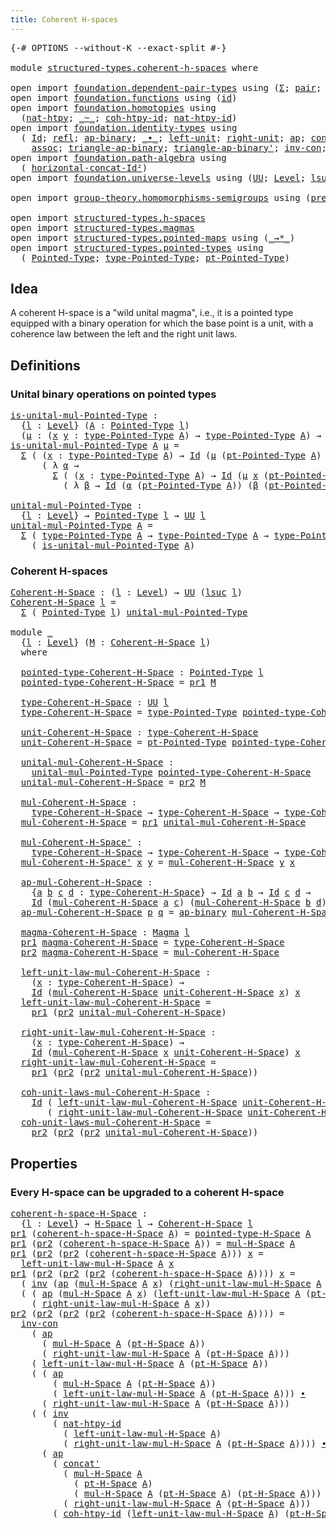 ```yaml
---
title: Coherent H-spaces
---
```


<pre class="Agda"><a id="43" class="Symbol">{-#</a> <a id="47" class="Keyword">OPTIONS</a> <a id="55" class="Pragma">--without-K</a> <a id="67" class="Pragma">--exact-split</a> <a id="81" class="Symbol">#-}</a>

<a id="86" class="Keyword">module</a> <a id="93" href="structured-types.coherent-h-spaces.html" class="Module">structured-types.coherent-h-spaces</a> <a id="128" class="Keyword">where</a>

<a id="135" class="Keyword">open</a> <a id="140" class="Keyword">import</a> <a id="147" href="foundation.dependent-pair-types.html" class="Module">foundation.dependent-pair-types</a> <a id="179" class="Keyword">using</a> <a id="185" class="Symbol">(</a><a id="186" href="foundation-core.dependent-pair-types.html#502" class="Record">Σ</a><a id="187" class="Symbol">;</a> <a id="189" href="foundation-core.dependent-pair-types.html#575" class="InductiveConstructor">pair</a><a id="193" class="Symbol">;</a> <a id="195" href="foundation-core.dependent-pair-types.html#592" class="Field">pr1</a><a id="198" class="Symbol">;</a> <a id="200" href="foundation-core.dependent-pair-types.html#604" class="Field">pr2</a><a id="203" class="Symbol">)</a>
<a id="205" class="Keyword">open</a> <a id="210" class="Keyword">import</a> <a id="217" href="foundation.functions.html" class="Module">foundation.functions</a> <a id="238" class="Keyword">using</a> <a id="244" class="Symbol">(</a><a id="245" href="foundation-core.functions.html#309" class="Function">id</a><a id="247" class="Symbol">)</a>
<a id="249" class="Keyword">open</a> <a id="254" class="Keyword">import</a> <a id="261" href="foundation.homotopies.html" class="Module">foundation.homotopies</a> <a id="283" class="Keyword">using</a>
  <a id="291" class="Symbol">(</a><a id="292" href="foundation-core.homotopies.html#3508" class="Function">nat-htpy</a><a id="300" class="Symbol">;</a> <a id="302" href="foundation-core.homotopies.html#545" class="Function Operator">_~_</a><a id="305" class="Symbol">;</a> <a id="307" href="foundation-core.homotopies.html#3912" class="Function">coh-htpy-id</a><a id="318" class="Symbol">;</a> <a id="320" href="foundation-core.homotopies.html#3683" class="Function">nat-htpy-id</a><a id="331" class="Symbol">)</a>
<a id="333" class="Keyword">open</a> <a id="338" class="Keyword">import</a> <a id="345" href="foundation.identity-types.html" class="Module">foundation.identity-types</a> <a id="371" class="Keyword">using</a>
  <a id="379" class="Symbol">(</a> <a id="381" href="foundation-core.identity-types.html#641" class="Datatype">Id</a><a id="383" class="Symbol">;</a> <a id="385" href="foundation-core.identity-types.html#694" class="InductiveConstructor">refl</a><a id="389" class="Symbol">;</a> <a id="391" href="foundation-core.identity-types.html#6352" class="Function">ap-binary</a><a id="400" class="Symbol">;</a> <a id="402" href="foundation-core.identity-types.html#1239" class="Function Operator">_∙_</a><a id="405" class="Symbol">;</a> <a id="407" href="foundation-core.identity-types.html#1828" class="Function">left-unit</a><a id="416" class="Symbol">;</a> <a id="418" href="foundation-core.identity-types.html#1905" class="Function">right-unit</a><a id="428" class="Symbol">;</a> <a id="430" href="foundation-core.identity-types.html#2853" class="Function">ap</a><a id="432" class="Symbol">;</a> <a id="434" href="foundation-core.identity-types.html#1302" class="Function">concat</a><a id="440" class="Symbol">;</a> <a id="442" href="foundation-core.identity-types.html#1552" class="Function">inv</a><a id="445" class="Symbol">;</a> <a id="447" href="foundation-core.identity-types.html#3018" class="Function">ap-id</a><a id="452" class="Symbol">;</a>
    <a id="458" href="foundation-core.identity-types.html#1699" class="Function">assoc</a><a id="463" class="Symbol">;</a> <a id="465" href="foundation-core.identity-types.html#6544" class="Function">triangle-ap-binary</a><a id="483" class="Symbol">;</a> <a id="485" href="foundation-core.identity-types.html#6791" class="Function">triangle-ap-binary&#39;</a><a id="504" class="Symbol">;</a> <a id="506" href="foundation-core.identity-types.html#3421" class="Function">inv-con</a><a id="513" class="Symbol">;</a> <a id="515" href="foundation-core.identity-types.html#1384" class="Function">concat&#39;</a><a id="522" class="Symbol">)</a>
<a id="524" class="Keyword">open</a> <a id="529" class="Keyword">import</a> <a id="536" href="foundation.path-algebra.html" class="Module">foundation.path-algebra</a> <a id="560" class="Keyword">using</a>
  <a id="568" class="Symbol">(</a> <a id="570" href="foundation.path-algebra.html#4461" class="Function">horizontal-concat-Id²</a><a id="591" class="Symbol">)</a>
<a id="593" class="Keyword">open</a> <a id="598" class="Keyword">import</a> <a id="605" href="foundation.universe-levels.html" class="Module">foundation.universe-levels</a> <a id="632" class="Keyword">using</a> <a id="638" class="Symbol">(</a><a id="639" href="foundation-core.universe-levels.html#222" class="Primitive">UU</a><a id="641" class="Symbol">;</a> <a id="643" href="Agda.Primitive.html#597" class="Postulate">Level</a><a id="648" class="Symbol">;</a> <a id="650" href="Agda.Primitive.html#780" class="Primitive">lsuc</a><a id="654" class="Symbol">;</a> <a id="656" href="Agda.Primitive.html#810" class="Primitive Operator">_⊔_</a><a id="659" class="Symbol">)</a>

<a id="662" class="Keyword">open</a> <a id="667" class="Keyword">import</a> <a id="674" href="group-theory.homomorphisms-semigroups.html" class="Module">group-theory.homomorphisms-semigroups</a> <a id="712" class="Keyword">using</a> <a id="718" class="Symbol">(</a><a id="719" href="group-theory.homomorphisms-semigroups.html#1311" class="Function">preserves-mul</a><a id="732" class="Symbol">)</a>

<a id="735" class="Keyword">open</a> <a id="740" class="Keyword">import</a> <a id="747" href="structured-types.h-spaces.html" class="Module">structured-types.h-spaces</a>
<a id="773" class="Keyword">open</a> <a id="778" class="Keyword">import</a> <a id="785" href="structured-types.magmas.html" class="Module">structured-types.magmas</a>
<a id="809" class="Keyword">open</a> <a id="814" class="Keyword">import</a> <a id="821" href="structured-types.pointed-maps.html" class="Module">structured-types.pointed-maps</a> <a id="851" class="Keyword">using</a> <a id="857" class="Symbol">(</a><a id="858" href="structured-types.pointed-maps.html#967" class="Function Operator">_→*_</a><a id="862" class="Symbol">)</a>
<a id="864" class="Keyword">open</a> <a id="869" class="Keyword">import</a> <a id="876" href="structured-types.pointed-types.html" class="Module">structured-types.pointed-types</a> <a id="907" class="Keyword">using</a>
  <a id="915" class="Symbol">(</a> <a id="917" href="structured-types.pointed-types.html#383" class="Function">Pointed-Type</a><a id="929" class="Symbol">;</a> <a id="931" href="structured-types.pointed-types.html#518" class="Function">type-Pointed-Type</a><a id="948" class="Symbol">;</a> <a id="950" href="structured-types.pointed-types.html#576" class="Function">pt-Pointed-Type</a><a id="965" class="Symbol">)</a>
</pre>
## Idea

A coherent H-space is a "wild unital magma", i.e., it is a pointed type equipped with a binary operation for which the base point is a unit, with a coherence law between the left and the right unit laws.

## Definitions

### Unital binary operations on pointed types

<pre class="Agda"><a id="is-unital-mul-Pointed-Type"></a><a id="1257" href="structured-types.coherent-h-spaces.html#1257" class="Function">is-unital-mul-Pointed-Type</a> <a id="1284" class="Symbol">:</a>
  <a id="1288" class="Symbol">{</a><a id="1289" href="structured-types.coherent-h-spaces.html#1289" class="Bound">l</a> <a id="1291" class="Symbol">:</a> <a id="1293" href="Agda.Primitive.html#597" class="Postulate">Level</a><a id="1298" class="Symbol">}</a> <a id="1300" class="Symbol">(</a><a id="1301" href="structured-types.coherent-h-spaces.html#1301" class="Bound">A</a> <a id="1303" class="Symbol">:</a> <a id="1305" href="structured-types.pointed-types.html#383" class="Function">Pointed-Type</a> <a id="1318" href="structured-types.coherent-h-spaces.html#1289" class="Bound">l</a><a id="1319" class="Symbol">)</a>
  <a id="1323" class="Symbol">(</a><a id="1324" href="structured-types.coherent-h-spaces.html#1324" class="Bound">μ</a> <a id="1326" class="Symbol">:</a> <a id="1328" class="Symbol">(</a><a id="1329" href="structured-types.coherent-h-spaces.html#1329" class="Bound">x</a> <a id="1331" href="structured-types.coherent-h-spaces.html#1331" class="Bound">y</a> <a id="1333" class="Symbol">:</a> <a id="1335" href="structured-types.pointed-types.html#518" class="Function">type-Pointed-Type</a> <a id="1353" href="structured-types.coherent-h-spaces.html#1301" class="Bound">A</a><a id="1354" class="Symbol">)</a> <a id="1356" class="Symbol">→</a> <a id="1358" href="structured-types.pointed-types.html#518" class="Function">type-Pointed-Type</a> <a id="1376" href="structured-types.coherent-h-spaces.html#1301" class="Bound">A</a><a id="1377" class="Symbol">)</a> <a id="1379" class="Symbol">→</a> <a id="1381" href="foundation-core.universe-levels.html#222" class="Primitive">UU</a> <a id="1384" href="structured-types.coherent-h-spaces.html#1289" class="Bound">l</a>
<a id="1386" href="structured-types.coherent-h-spaces.html#1257" class="Function">is-unital-mul-Pointed-Type</a> <a id="1413" href="structured-types.coherent-h-spaces.html#1413" class="Bound">A</a> <a id="1415" href="structured-types.coherent-h-spaces.html#1415" class="Bound">μ</a> <a id="1417" class="Symbol">=</a>
  <a id="1421" href="foundation-core.dependent-pair-types.html#502" class="Record">Σ</a> <a id="1423" class="Symbol">(</a> <a id="1425" class="Symbol">(</a><a id="1426" href="structured-types.coherent-h-spaces.html#1426" class="Bound">x</a> <a id="1428" class="Symbol">:</a> <a id="1430" href="structured-types.pointed-types.html#518" class="Function">type-Pointed-Type</a> <a id="1448" href="structured-types.coherent-h-spaces.html#1413" class="Bound">A</a><a id="1449" class="Symbol">)</a> <a id="1451" class="Symbol">→</a> <a id="1453" href="foundation-core.identity-types.html#641" class="Datatype">Id</a> <a id="1456" class="Symbol">(</a><a id="1457" href="structured-types.coherent-h-spaces.html#1415" class="Bound">μ</a> <a id="1459" class="Symbol">(</a><a id="1460" href="structured-types.pointed-types.html#576" class="Function">pt-Pointed-Type</a> <a id="1476" href="structured-types.coherent-h-spaces.html#1413" class="Bound">A</a><a id="1477" class="Symbol">)</a> <a id="1479" href="structured-types.coherent-h-spaces.html#1426" class="Bound">x</a><a id="1480" class="Symbol">)</a> <a id="1482" href="structured-types.coherent-h-spaces.html#1426" class="Bound">x</a><a id="1483" class="Symbol">)</a>
      <a id="1491" class="Symbol">(</a> <a id="1493" class="Symbol">λ</a> <a id="1495" href="structured-types.coherent-h-spaces.html#1495" class="Bound">α</a> <a id="1497" class="Symbol">→</a>
        <a id="1507" href="foundation-core.dependent-pair-types.html#502" class="Record">Σ</a> <a id="1509" class="Symbol">(</a> <a id="1511" class="Symbol">(</a><a id="1512" href="structured-types.coherent-h-spaces.html#1512" class="Bound">x</a> <a id="1514" class="Symbol">:</a> <a id="1516" href="structured-types.pointed-types.html#518" class="Function">type-Pointed-Type</a> <a id="1534" href="structured-types.coherent-h-spaces.html#1413" class="Bound">A</a><a id="1535" class="Symbol">)</a> <a id="1537" class="Symbol">→</a> <a id="1539" href="foundation-core.identity-types.html#641" class="Datatype">Id</a> <a id="1542" class="Symbol">(</a><a id="1543" href="structured-types.coherent-h-spaces.html#1415" class="Bound">μ</a> <a id="1545" href="structured-types.coherent-h-spaces.html#1512" class="Bound">x</a> <a id="1547" class="Symbol">(</a><a id="1548" href="structured-types.pointed-types.html#576" class="Function">pt-Pointed-Type</a> <a id="1564" href="structured-types.coherent-h-spaces.html#1413" class="Bound">A</a><a id="1565" class="Symbol">))</a> <a id="1568" href="structured-types.coherent-h-spaces.html#1512" class="Bound">x</a><a id="1569" class="Symbol">)</a>
          <a id="1581" class="Symbol">(</a> <a id="1583" class="Symbol">λ</a> <a id="1585" href="structured-types.coherent-h-spaces.html#1585" class="Bound">β</a> <a id="1587" class="Symbol">→</a> <a id="1589" href="foundation-core.identity-types.html#641" class="Datatype">Id</a> <a id="1592" class="Symbol">(</a><a id="1593" href="structured-types.coherent-h-spaces.html#1495" class="Bound">α</a> <a id="1595" class="Symbol">(</a><a id="1596" href="structured-types.pointed-types.html#576" class="Function">pt-Pointed-Type</a> <a id="1612" href="structured-types.coherent-h-spaces.html#1413" class="Bound">A</a><a id="1613" class="Symbol">))</a> <a id="1616" class="Symbol">(</a><a id="1617" href="structured-types.coherent-h-spaces.html#1585" class="Bound">β</a> <a id="1619" class="Symbol">(</a><a id="1620" href="structured-types.pointed-types.html#576" class="Function">pt-Pointed-Type</a> <a id="1636" href="structured-types.coherent-h-spaces.html#1413" class="Bound">A</a><a id="1637" class="Symbol">))))</a>

<a id="unital-mul-Pointed-Type"></a><a id="1643" href="structured-types.coherent-h-spaces.html#1643" class="Function">unital-mul-Pointed-Type</a> <a id="1667" class="Symbol">:</a>
  <a id="1671" class="Symbol">{</a><a id="1672" href="structured-types.coherent-h-spaces.html#1672" class="Bound">l</a> <a id="1674" class="Symbol">:</a> <a id="1676" href="Agda.Primitive.html#597" class="Postulate">Level</a><a id="1681" class="Symbol">}</a> <a id="1683" class="Symbol">→</a> <a id="1685" href="structured-types.pointed-types.html#383" class="Function">Pointed-Type</a> <a id="1698" href="structured-types.coherent-h-spaces.html#1672" class="Bound">l</a> <a id="1700" class="Symbol">→</a> <a id="1702" href="foundation-core.universe-levels.html#222" class="Primitive">UU</a> <a id="1705" href="structured-types.coherent-h-spaces.html#1672" class="Bound">l</a>
<a id="1707" href="structured-types.coherent-h-spaces.html#1643" class="Function">unital-mul-Pointed-Type</a> <a id="1731" href="structured-types.coherent-h-spaces.html#1731" class="Bound">A</a> <a id="1733" class="Symbol">=</a>
  <a id="1737" href="foundation-core.dependent-pair-types.html#502" class="Record">Σ</a> <a id="1739" class="Symbol">(</a> <a id="1741" href="structured-types.pointed-types.html#518" class="Function">type-Pointed-Type</a> <a id="1759" href="structured-types.coherent-h-spaces.html#1731" class="Bound">A</a> <a id="1761" class="Symbol">→</a> <a id="1763" href="structured-types.pointed-types.html#518" class="Function">type-Pointed-Type</a> <a id="1781" href="structured-types.coherent-h-spaces.html#1731" class="Bound">A</a> <a id="1783" class="Symbol">→</a> <a id="1785" href="structured-types.pointed-types.html#518" class="Function">type-Pointed-Type</a> <a id="1803" href="structured-types.coherent-h-spaces.html#1731" class="Bound">A</a><a id="1804" class="Symbol">)</a>
    <a id="1810" class="Symbol">(</a> <a id="1812" href="structured-types.coherent-h-spaces.html#1257" class="Function">is-unital-mul-Pointed-Type</a> <a id="1839" href="structured-types.coherent-h-spaces.html#1731" class="Bound">A</a><a id="1840" class="Symbol">)</a>
</pre>
### Coherent H-spaces

<pre class="Agda"><a id="Coherent-H-Space"></a><a id="1878" href="structured-types.coherent-h-spaces.html#1878" class="Function">Coherent-H-Space</a> <a id="1895" class="Symbol">:</a> <a id="1897" class="Symbol">(</a><a id="1898" href="structured-types.coherent-h-spaces.html#1898" class="Bound">l</a> <a id="1900" class="Symbol">:</a> <a id="1902" href="Agda.Primitive.html#597" class="Postulate">Level</a><a id="1907" class="Symbol">)</a> <a id="1909" class="Symbol">→</a> <a id="1911" href="foundation-core.universe-levels.html#222" class="Primitive">UU</a> <a id="1914" class="Symbol">(</a><a id="1915" href="Agda.Primitive.html#780" class="Primitive">lsuc</a> <a id="1920" href="structured-types.coherent-h-spaces.html#1898" class="Bound">l</a><a id="1921" class="Symbol">)</a>
<a id="1923" href="structured-types.coherent-h-spaces.html#1878" class="Function">Coherent-H-Space</a> <a id="1940" href="structured-types.coherent-h-spaces.html#1940" class="Bound">l</a> <a id="1942" class="Symbol">=</a>
  <a id="1946" href="foundation-core.dependent-pair-types.html#502" class="Record">Σ</a> <a id="1948" class="Symbol">(</a> <a id="1950" href="structured-types.pointed-types.html#383" class="Function">Pointed-Type</a> <a id="1963" href="structured-types.coherent-h-spaces.html#1940" class="Bound">l</a><a id="1964" class="Symbol">)</a> <a id="1966" href="structured-types.coherent-h-spaces.html#1643" class="Function">unital-mul-Pointed-Type</a>

<a id="1991" class="Keyword">module</a> <a id="1998" href="structured-types.coherent-h-spaces.html#1998" class="Module">_</a>
  <a id="2002" class="Symbol">{</a><a id="2003" href="structured-types.coherent-h-spaces.html#2003" class="Bound">l</a> <a id="2005" class="Symbol">:</a> <a id="2007" href="Agda.Primitive.html#597" class="Postulate">Level</a><a id="2012" class="Symbol">}</a> <a id="2014" class="Symbol">(</a><a id="2015" href="structured-types.coherent-h-spaces.html#2015" class="Bound">M</a> <a id="2017" class="Symbol">:</a> <a id="2019" href="structured-types.coherent-h-spaces.html#1878" class="Function">Coherent-H-Space</a> <a id="2036" href="structured-types.coherent-h-spaces.html#2003" class="Bound">l</a><a id="2037" class="Symbol">)</a>
  <a id="2041" class="Keyword">where</a>

  <a id="2050" href="structured-types.coherent-h-spaces.html#2050" class="Function">pointed-type-Coherent-H-Space</a> <a id="2080" class="Symbol">:</a> <a id="2082" href="structured-types.pointed-types.html#383" class="Function">Pointed-Type</a> <a id="2095" href="structured-types.coherent-h-spaces.html#2003" class="Bound">l</a>
  <a id="2099" href="structured-types.coherent-h-spaces.html#2050" class="Function">pointed-type-Coherent-H-Space</a> <a id="2129" class="Symbol">=</a> <a id="2131" href="foundation-core.dependent-pair-types.html#592" class="Field">pr1</a> <a id="2135" href="structured-types.coherent-h-spaces.html#2015" class="Bound">M</a>
  
  <a id="2142" href="structured-types.coherent-h-spaces.html#2142" class="Function">type-Coherent-H-Space</a> <a id="2164" class="Symbol">:</a> <a id="2166" href="foundation-core.universe-levels.html#222" class="Primitive">UU</a> <a id="2169" href="structured-types.coherent-h-spaces.html#2003" class="Bound">l</a>
  <a id="2173" href="structured-types.coherent-h-spaces.html#2142" class="Function">type-Coherent-H-Space</a> <a id="2195" class="Symbol">=</a> <a id="2197" href="structured-types.pointed-types.html#518" class="Function">type-Pointed-Type</a> <a id="2215" href="structured-types.coherent-h-spaces.html#2050" class="Function">pointed-type-Coherent-H-Space</a>

  <a id="2248" href="structured-types.coherent-h-spaces.html#2248" class="Function">unit-Coherent-H-Space</a> <a id="2270" class="Symbol">:</a> <a id="2272" href="structured-types.coherent-h-spaces.html#2142" class="Function">type-Coherent-H-Space</a>
  <a id="2296" href="structured-types.coherent-h-spaces.html#2248" class="Function">unit-Coherent-H-Space</a> <a id="2318" class="Symbol">=</a> <a id="2320" href="structured-types.pointed-types.html#576" class="Function">pt-Pointed-Type</a> <a id="2336" href="structured-types.coherent-h-spaces.html#2050" class="Function">pointed-type-Coherent-H-Space</a>

  <a id="2369" href="structured-types.coherent-h-spaces.html#2369" class="Function">unital-mul-Coherent-H-Space</a> <a id="2397" class="Symbol">:</a>
    <a id="2403" href="structured-types.coherent-h-spaces.html#1643" class="Function">unital-mul-Pointed-Type</a> <a id="2427" href="structured-types.coherent-h-spaces.html#2050" class="Function">pointed-type-Coherent-H-Space</a>
  <a id="2459" href="structured-types.coherent-h-spaces.html#2369" class="Function">unital-mul-Coherent-H-Space</a> <a id="2487" class="Symbol">=</a> <a id="2489" href="foundation-core.dependent-pair-types.html#604" class="Field">pr2</a> <a id="2493" href="structured-types.coherent-h-spaces.html#2015" class="Bound">M</a>

  <a id="2498" href="structured-types.coherent-h-spaces.html#2498" class="Function">mul-Coherent-H-Space</a> <a id="2519" class="Symbol">:</a>
    <a id="2525" href="structured-types.coherent-h-spaces.html#2142" class="Function">type-Coherent-H-Space</a> <a id="2547" class="Symbol">→</a> <a id="2549" href="structured-types.coherent-h-spaces.html#2142" class="Function">type-Coherent-H-Space</a> <a id="2571" class="Symbol">→</a> <a id="2573" href="structured-types.coherent-h-spaces.html#2142" class="Function">type-Coherent-H-Space</a>
  <a id="2597" href="structured-types.coherent-h-spaces.html#2498" class="Function">mul-Coherent-H-Space</a> <a id="2618" class="Symbol">=</a> <a id="2620" href="foundation-core.dependent-pair-types.html#592" class="Field">pr1</a> <a id="2624" href="structured-types.coherent-h-spaces.html#2369" class="Function">unital-mul-Coherent-H-Space</a>

  <a id="2655" href="structured-types.coherent-h-spaces.html#2655" class="Function">mul-Coherent-H-Space&#39;</a> <a id="2677" class="Symbol">:</a>
    <a id="2683" href="structured-types.coherent-h-spaces.html#2142" class="Function">type-Coherent-H-Space</a> <a id="2705" class="Symbol">→</a> <a id="2707" href="structured-types.coherent-h-spaces.html#2142" class="Function">type-Coherent-H-Space</a> <a id="2729" class="Symbol">→</a> <a id="2731" href="structured-types.coherent-h-spaces.html#2142" class="Function">type-Coherent-H-Space</a>
  <a id="2755" href="structured-types.coherent-h-spaces.html#2655" class="Function">mul-Coherent-H-Space&#39;</a> <a id="2777" href="structured-types.coherent-h-spaces.html#2777" class="Bound">x</a> <a id="2779" href="structured-types.coherent-h-spaces.html#2779" class="Bound">y</a> <a id="2781" class="Symbol">=</a> <a id="2783" href="structured-types.coherent-h-spaces.html#2498" class="Function">mul-Coherent-H-Space</a> <a id="2804" href="structured-types.coherent-h-spaces.html#2779" class="Bound">y</a> <a id="2806" href="structured-types.coherent-h-spaces.html#2777" class="Bound">x</a>

  <a id="2811" href="structured-types.coherent-h-spaces.html#2811" class="Function">ap-mul-Coherent-H-Space</a> <a id="2835" class="Symbol">:</a>
    <a id="2841" class="Symbol">{</a><a id="2842" href="structured-types.coherent-h-spaces.html#2842" class="Bound">a</a> <a id="2844" href="structured-types.coherent-h-spaces.html#2844" class="Bound">b</a> <a id="2846" href="structured-types.coherent-h-spaces.html#2846" class="Bound">c</a> <a id="2848" href="structured-types.coherent-h-spaces.html#2848" class="Bound">d</a> <a id="2850" class="Symbol">:</a> <a id="2852" href="structured-types.coherent-h-spaces.html#2142" class="Function">type-Coherent-H-Space</a><a id="2873" class="Symbol">}</a> <a id="2875" class="Symbol">→</a> <a id="2877" href="foundation-core.identity-types.html#641" class="Datatype">Id</a> <a id="2880" href="structured-types.coherent-h-spaces.html#2842" class="Bound">a</a> <a id="2882" href="structured-types.coherent-h-spaces.html#2844" class="Bound">b</a> <a id="2884" class="Symbol">→</a> <a id="2886" href="foundation-core.identity-types.html#641" class="Datatype">Id</a> <a id="2889" href="structured-types.coherent-h-spaces.html#2846" class="Bound">c</a> <a id="2891" href="structured-types.coherent-h-spaces.html#2848" class="Bound">d</a> <a id="2893" class="Symbol">→</a>
    <a id="2899" href="foundation-core.identity-types.html#641" class="Datatype">Id</a> <a id="2902" class="Symbol">(</a><a id="2903" href="structured-types.coherent-h-spaces.html#2498" class="Function">mul-Coherent-H-Space</a> <a id="2924" href="structured-types.coherent-h-spaces.html#2842" class="Bound">a</a> <a id="2926" href="structured-types.coherent-h-spaces.html#2846" class="Bound">c</a><a id="2927" class="Symbol">)</a> <a id="2929" class="Symbol">(</a><a id="2930" href="structured-types.coherent-h-spaces.html#2498" class="Function">mul-Coherent-H-Space</a> <a id="2951" href="structured-types.coherent-h-spaces.html#2844" class="Bound">b</a> <a id="2953" href="structured-types.coherent-h-spaces.html#2848" class="Bound">d</a><a id="2954" class="Symbol">)</a>
  <a id="2958" href="structured-types.coherent-h-spaces.html#2811" class="Function">ap-mul-Coherent-H-Space</a> <a id="2982" href="structured-types.coherent-h-spaces.html#2982" class="Bound">p</a> <a id="2984" href="structured-types.coherent-h-spaces.html#2984" class="Bound">q</a> <a id="2986" class="Symbol">=</a> <a id="2988" href="foundation-core.identity-types.html#6352" class="Function">ap-binary</a> <a id="2998" href="structured-types.coherent-h-spaces.html#2498" class="Function">mul-Coherent-H-Space</a> <a id="3019" href="structured-types.coherent-h-spaces.html#2982" class="Bound">p</a> <a id="3021" href="structured-types.coherent-h-spaces.html#2984" class="Bound">q</a>

  <a id="3026" href="structured-types.coherent-h-spaces.html#3026" class="Function">magma-Coherent-H-Space</a> <a id="3049" class="Symbol">:</a> <a id="3051" href="structured-types.magmas.html#744" class="Function">Magma</a> <a id="3057" href="structured-types.coherent-h-spaces.html#2003" class="Bound">l</a>
  <a id="3061" href="foundation-core.dependent-pair-types.html#592" class="Field">pr1</a> <a id="3065" href="structured-types.coherent-h-spaces.html#3026" class="Function">magma-Coherent-H-Space</a> <a id="3088" class="Symbol">=</a> <a id="3090" href="structured-types.coherent-h-spaces.html#2142" class="Function">type-Coherent-H-Space</a>
  <a id="3114" href="foundation-core.dependent-pair-types.html#604" class="Field">pr2</a> <a id="3118" href="structured-types.coherent-h-spaces.html#3026" class="Function">magma-Coherent-H-Space</a> <a id="3141" class="Symbol">=</a> <a id="3143" href="structured-types.coherent-h-spaces.html#2498" class="Function">mul-Coherent-H-Space</a>

  <a id="3167" href="structured-types.coherent-h-spaces.html#3167" class="Function">left-unit-law-mul-Coherent-H-Space</a> <a id="3202" class="Symbol">:</a>
    <a id="3208" class="Symbol">(</a><a id="3209" href="structured-types.coherent-h-spaces.html#3209" class="Bound">x</a> <a id="3211" class="Symbol">:</a> <a id="3213" href="structured-types.coherent-h-spaces.html#2142" class="Function">type-Coherent-H-Space</a><a id="3234" class="Symbol">)</a> <a id="3236" class="Symbol">→</a>
    <a id="3242" href="foundation-core.identity-types.html#641" class="Datatype">Id</a> <a id="3245" class="Symbol">(</a><a id="3246" href="structured-types.coherent-h-spaces.html#2498" class="Function">mul-Coherent-H-Space</a> <a id="3267" href="structured-types.coherent-h-spaces.html#2248" class="Function">unit-Coherent-H-Space</a> <a id="3289" href="structured-types.coherent-h-spaces.html#3209" class="Bound">x</a><a id="3290" class="Symbol">)</a> <a id="3292" href="structured-types.coherent-h-spaces.html#3209" class="Bound">x</a>
  <a id="3296" href="structured-types.coherent-h-spaces.html#3167" class="Function">left-unit-law-mul-Coherent-H-Space</a> <a id="3331" class="Symbol">=</a>
    <a id="3337" href="foundation-core.dependent-pair-types.html#592" class="Field">pr1</a> <a id="3341" class="Symbol">(</a><a id="3342" href="foundation-core.dependent-pair-types.html#604" class="Field">pr2</a> <a id="3346" href="structured-types.coherent-h-spaces.html#2369" class="Function">unital-mul-Coherent-H-Space</a><a id="3373" class="Symbol">)</a>

  <a id="3378" href="structured-types.coherent-h-spaces.html#3378" class="Function">right-unit-law-mul-Coherent-H-Space</a> <a id="3414" class="Symbol">:</a>
    <a id="3420" class="Symbol">(</a><a id="3421" href="structured-types.coherent-h-spaces.html#3421" class="Bound">x</a> <a id="3423" class="Symbol">:</a> <a id="3425" href="structured-types.coherent-h-spaces.html#2142" class="Function">type-Coherent-H-Space</a><a id="3446" class="Symbol">)</a> <a id="3448" class="Symbol">→</a>
    <a id="3454" href="foundation-core.identity-types.html#641" class="Datatype">Id</a> <a id="3457" class="Symbol">(</a><a id="3458" href="structured-types.coherent-h-spaces.html#2498" class="Function">mul-Coherent-H-Space</a> <a id="3479" href="structured-types.coherent-h-spaces.html#3421" class="Bound">x</a> <a id="3481" href="structured-types.coherent-h-spaces.html#2248" class="Function">unit-Coherent-H-Space</a><a id="3502" class="Symbol">)</a> <a id="3504" href="structured-types.coherent-h-spaces.html#3421" class="Bound">x</a>
  <a id="3508" href="structured-types.coherent-h-spaces.html#3378" class="Function">right-unit-law-mul-Coherent-H-Space</a> <a id="3544" class="Symbol">=</a>
    <a id="3550" href="foundation-core.dependent-pair-types.html#592" class="Field">pr1</a> <a id="3554" class="Symbol">(</a><a id="3555" href="foundation-core.dependent-pair-types.html#604" class="Field">pr2</a> <a id="3559" class="Symbol">(</a><a id="3560" href="foundation-core.dependent-pair-types.html#604" class="Field">pr2</a> <a id="3564" href="structured-types.coherent-h-spaces.html#2369" class="Function">unital-mul-Coherent-H-Space</a><a id="3591" class="Symbol">))</a>

  <a id="3597" href="structured-types.coherent-h-spaces.html#3597" class="Function">coh-unit-laws-mul-Coherent-H-Space</a> <a id="3632" class="Symbol">:</a>
    <a id="3638" href="foundation-core.identity-types.html#641" class="Datatype">Id</a> <a id="3641" class="Symbol">(</a> <a id="3643" href="structured-types.coherent-h-spaces.html#3167" class="Function">left-unit-law-mul-Coherent-H-Space</a> <a id="3678" href="structured-types.coherent-h-spaces.html#2248" class="Function">unit-Coherent-H-Space</a><a id="3699" class="Symbol">)</a>
       <a id="3708" class="Symbol">(</a> <a id="3710" href="structured-types.coherent-h-spaces.html#3378" class="Function">right-unit-law-mul-Coherent-H-Space</a> <a id="3746" href="structured-types.coherent-h-spaces.html#2248" class="Function">unit-Coherent-H-Space</a><a id="3767" class="Symbol">)</a>
  <a id="3771" href="structured-types.coherent-h-spaces.html#3597" class="Function">coh-unit-laws-mul-Coherent-H-Space</a> <a id="3806" class="Symbol">=</a>
    <a id="3812" href="foundation-core.dependent-pair-types.html#604" class="Field">pr2</a> <a id="3816" class="Symbol">(</a><a id="3817" href="foundation-core.dependent-pair-types.html#604" class="Field">pr2</a> <a id="3821" class="Symbol">(</a><a id="3822" href="foundation-core.dependent-pair-types.html#604" class="Field">pr2</a> <a id="3826" href="structured-types.coherent-h-spaces.html#2369" class="Function">unital-mul-Coherent-H-Space</a><a id="3853" class="Symbol">))</a>
</pre>
## Properties

### Every H-space can be upgraded to a coherent H-space

<pre class="Agda"><a id="coherent-h-space-H-Space"></a><a id="3941" href="structured-types.coherent-h-spaces.html#3941" class="Function">coherent-h-space-H-Space</a> <a id="3966" class="Symbol">:</a>
  <a id="3970" class="Symbol">{</a><a id="3971" href="structured-types.coherent-h-spaces.html#3971" class="Bound">l</a> <a id="3973" class="Symbol">:</a> <a id="3975" href="Agda.Primitive.html#597" class="Postulate">Level</a><a id="3980" class="Symbol">}</a> <a id="3982" class="Symbol">→</a> <a id="3984" href="structured-types.h-spaces.html#909" class="Function">H-Space</a> <a id="3992" href="structured-types.coherent-h-spaces.html#3971" class="Bound">l</a> <a id="3994" class="Symbol">→</a> <a id="3996" href="structured-types.coherent-h-spaces.html#1878" class="Function">Coherent-H-Space</a> <a id="4013" href="structured-types.coherent-h-spaces.html#3971" class="Bound">l</a>
<a id="4015" href="foundation-core.dependent-pair-types.html#592" class="Field">pr1</a> <a id="4019" class="Symbol">(</a><a id="4020" href="structured-types.coherent-h-spaces.html#3941" class="Function">coherent-h-space-H-Space</a> <a id="4045" href="structured-types.coherent-h-spaces.html#4045" class="Bound">A</a><a id="4046" class="Symbol">)</a> <a id="4048" class="Symbol">=</a> <a id="4050" href="structured-types.h-spaces.html#1045" class="Function">pointed-type-H-Space</a> <a id="4071" href="structured-types.coherent-h-spaces.html#4045" class="Bound">A</a>
<a id="4073" href="foundation-core.dependent-pair-types.html#592" class="Field">pr1</a> <a id="4077" class="Symbol">(</a><a id="4078" href="foundation-core.dependent-pair-types.html#604" class="Field">pr2</a> <a id="4082" class="Symbol">(</a><a id="4083" href="structured-types.coherent-h-spaces.html#3941" class="Function">coherent-h-space-H-Space</a> <a id="4108" href="structured-types.coherent-h-spaces.html#4108" class="Bound">A</a><a id="4109" class="Symbol">))</a> <a id="4112" class="Symbol">=</a> <a id="4114" href="structured-types.h-spaces.html#1277" class="Function">mul-H-Space</a> <a id="4126" href="structured-types.coherent-h-spaces.html#4108" class="Bound">A</a>
<a id="4128" href="foundation-core.dependent-pair-types.html#592" class="Field">pr1</a> <a id="4132" class="Symbol">(</a><a id="4133" href="foundation-core.dependent-pair-types.html#604" class="Field">pr2</a> <a id="4137" class="Symbol">(</a><a id="4138" href="foundation-core.dependent-pair-types.html#604" class="Field">pr2</a> <a id="4142" class="Symbol">(</a><a id="4143" href="structured-types.coherent-h-spaces.html#3941" class="Function">coherent-h-space-H-Space</a> <a id="4168" href="structured-types.coherent-h-spaces.html#4168" class="Bound">A</a><a id="4169" class="Symbol">)))</a> <a id="4173" href="structured-types.coherent-h-spaces.html#4173" class="Bound">x</a> <a id="4175" class="Symbol">=</a>
  <a id="4179" href="structured-types.h-spaces.html#1365" class="Function">left-unit-law-mul-H-Space</a> <a id="4205" href="structured-types.coherent-h-spaces.html#4168" class="Bound">A</a> <a id="4207" href="structured-types.coherent-h-spaces.html#4173" class="Bound">x</a>
<a id="4209" href="foundation-core.dependent-pair-types.html#592" class="Field">pr1</a> <a id="4213" class="Symbol">(</a><a id="4214" href="foundation-core.dependent-pair-types.html#604" class="Field">pr2</a> <a id="4218" class="Symbol">(</a><a id="4219" href="foundation-core.dependent-pair-types.html#604" class="Field">pr2</a> <a id="4223" class="Symbol">(</a><a id="4224" href="foundation-core.dependent-pair-types.html#604" class="Field">pr2</a> <a id="4228" class="Symbol">(</a><a id="4229" href="structured-types.coherent-h-spaces.html#3941" class="Function">coherent-h-space-H-Space</a> <a id="4254" href="structured-types.coherent-h-spaces.html#4254" class="Bound">A</a><a id="4255" class="Symbol">))))</a> <a id="4260" href="structured-types.coherent-h-spaces.html#4260" class="Bound">x</a> <a id="4262" class="Symbol">=</a>
  <a id="4266" class="Symbol">(</a> <a id="4268" href="foundation-core.identity-types.html#1552" class="Function">inv</a> <a id="4272" class="Symbol">(</a><a id="4273" href="foundation-core.identity-types.html#2853" class="Function">ap</a> <a id="4276" class="Symbol">(</a><a id="4277" href="structured-types.h-spaces.html#1277" class="Function">mul-H-Space</a> <a id="4289" href="structured-types.coherent-h-spaces.html#4254" class="Bound">A</a> <a id="4291" href="structured-types.coherent-h-spaces.html#4260" class="Bound">x</a><a id="4292" class="Symbol">)</a> <a id="4294" class="Symbol">(</a><a id="4295" href="structured-types.h-spaces.html#1501" class="Function">right-unit-law-mul-H-Space</a> <a id="4322" href="structured-types.coherent-h-spaces.html#4254" class="Bound">A</a> <a id="4324" class="Symbol">(</a><a id="4325" href="structured-types.h-spaces.html#1196" class="Function">pt-H-Space</a> <a id="4336" href="structured-types.coherent-h-spaces.html#4254" class="Bound">A</a><a id="4337" class="Symbol">))))</a> <a id="4342" href="foundation-core.identity-types.html#1239" class="Function Operator">∙</a>
  <a id="4346" class="Symbol">(</a> <a id="4348" class="Symbol">(</a> <a id="4350" href="foundation-core.identity-types.html#2853" class="Function">ap</a> <a id="4353" class="Symbol">(</a><a id="4354" href="structured-types.h-spaces.html#1277" class="Function">mul-H-Space</a> <a id="4366" href="structured-types.coherent-h-spaces.html#4254" class="Bound">A</a> <a id="4368" href="structured-types.coherent-h-spaces.html#4260" class="Bound">x</a><a id="4369" class="Symbol">)</a> <a id="4371" class="Symbol">(</a><a id="4372" href="structured-types.h-spaces.html#1365" class="Function">left-unit-law-mul-H-Space</a> <a id="4398" href="structured-types.coherent-h-spaces.html#4254" class="Bound">A</a> <a id="4400" class="Symbol">(</a><a id="4401" href="structured-types.h-spaces.html#1196" class="Function">pt-H-Space</a> <a id="4412" href="structured-types.coherent-h-spaces.html#4254" class="Bound">A</a><a id="4413" class="Symbol">)))</a> <a id="4417" href="foundation-core.identity-types.html#1239" class="Function Operator">∙</a>
    <a id="4423" class="Symbol">(</a> <a id="4425" href="structured-types.h-spaces.html#1501" class="Function">right-unit-law-mul-H-Space</a> <a id="4452" href="structured-types.coherent-h-spaces.html#4254" class="Bound">A</a> <a id="4454" href="structured-types.coherent-h-spaces.html#4260" class="Bound">x</a><a id="4455" class="Symbol">))</a>
<a id="4458" href="foundation-core.dependent-pair-types.html#604" class="Field">pr2</a> <a id="4462" class="Symbol">(</a><a id="4463" href="foundation-core.dependent-pair-types.html#604" class="Field">pr2</a> <a id="4467" class="Symbol">(</a><a id="4468" href="foundation-core.dependent-pair-types.html#604" class="Field">pr2</a> <a id="4472" class="Symbol">(</a><a id="4473" href="foundation-core.dependent-pair-types.html#604" class="Field">pr2</a> <a id="4477" class="Symbol">(</a><a id="4478" href="structured-types.coherent-h-spaces.html#3941" class="Function">coherent-h-space-H-Space</a> <a id="4503" href="structured-types.coherent-h-spaces.html#4503" class="Bound">A</a><a id="4504" class="Symbol">))))</a> <a id="4509" class="Symbol">=</a>
  <a id="4513" href="foundation-core.identity-types.html#3421" class="Function">inv-con</a>
    <a id="4525" class="Symbol">(</a> <a id="4527" href="foundation-core.identity-types.html#2853" class="Function">ap</a>
      <a id="4536" class="Symbol">(</a> <a id="4538" href="structured-types.h-spaces.html#1277" class="Function">mul-H-Space</a> <a id="4550" href="structured-types.coherent-h-spaces.html#4503" class="Bound">A</a> <a id="4552" class="Symbol">(</a><a id="4553" href="structured-types.h-spaces.html#1196" class="Function">pt-H-Space</a> <a id="4564" href="structured-types.coherent-h-spaces.html#4503" class="Bound">A</a><a id="4565" class="Symbol">))</a>
      <a id="4574" class="Symbol">(</a> <a id="4576" href="structured-types.h-spaces.html#1501" class="Function">right-unit-law-mul-H-Space</a> <a id="4603" href="structured-types.coherent-h-spaces.html#4503" class="Bound">A</a> <a id="4605" class="Symbol">(</a><a id="4606" href="structured-types.h-spaces.html#1196" class="Function">pt-H-Space</a> <a id="4617" href="structured-types.coherent-h-spaces.html#4503" class="Bound">A</a><a id="4618" class="Symbol">)))</a>
    <a id="4626" class="Symbol">(</a> <a id="4628" href="structured-types.h-spaces.html#1365" class="Function">left-unit-law-mul-H-Space</a> <a id="4654" href="structured-types.coherent-h-spaces.html#4503" class="Bound">A</a> <a id="4656" class="Symbol">(</a><a id="4657" href="structured-types.h-spaces.html#1196" class="Function">pt-H-Space</a> <a id="4668" href="structured-types.coherent-h-spaces.html#4503" class="Bound">A</a><a id="4669" class="Symbol">))</a>
    <a id="4676" class="Symbol">(</a> <a id="4678" class="Symbol">(</a> <a id="4680" href="foundation-core.identity-types.html#2853" class="Function">ap</a>
        <a id="4691" class="Symbol">(</a> <a id="4693" href="structured-types.h-spaces.html#1277" class="Function">mul-H-Space</a> <a id="4705" href="structured-types.coherent-h-spaces.html#4503" class="Bound">A</a> <a id="4707" class="Symbol">(</a><a id="4708" href="structured-types.h-spaces.html#1196" class="Function">pt-H-Space</a> <a id="4719" href="structured-types.coherent-h-spaces.html#4503" class="Bound">A</a><a id="4720" class="Symbol">))</a>
        <a id="4731" class="Symbol">(</a> <a id="4733" href="structured-types.h-spaces.html#1365" class="Function">left-unit-law-mul-H-Space</a> <a id="4759" href="structured-types.coherent-h-spaces.html#4503" class="Bound">A</a> <a id="4761" class="Symbol">(</a><a id="4762" href="structured-types.h-spaces.html#1196" class="Function">pt-H-Space</a> <a id="4773" href="structured-types.coherent-h-spaces.html#4503" class="Bound">A</a><a id="4774" class="Symbol">)))</a> <a id="4778" href="foundation-core.identity-types.html#1239" class="Function Operator">∙</a>
      <a id="4786" class="Symbol">(</a> <a id="4788" href="structured-types.h-spaces.html#1501" class="Function">right-unit-law-mul-H-Space</a> <a id="4815" href="structured-types.coherent-h-spaces.html#4503" class="Bound">A</a> <a id="4817" class="Symbol">(</a><a id="4818" href="structured-types.h-spaces.html#1196" class="Function">pt-H-Space</a> <a id="4829" href="structured-types.coherent-h-spaces.html#4503" class="Bound">A</a><a id="4830" class="Symbol">)))</a>
    <a id="4838" class="Symbol">(</a> <a id="4840" class="Symbol">(</a> <a id="4842" href="foundation-core.identity-types.html#1552" class="Function">inv</a>
        <a id="4854" class="Symbol">(</a> <a id="4856" href="foundation-core.homotopies.html#3683" class="Function">nat-htpy-id</a>
          <a id="4878" class="Symbol">(</a> <a id="4880" href="structured-types.h-spaces.html#1365" class="Function">left-unit-law-mul-H-Space</a> <a id="4906" href="structured-types.coherent-h-spaces.html#4503" class="Bound">A</a><a id="4907" class="Symbol">)</a>
          <a id="4919" class="Symbol">(</a> <a id="4921" href="structured-types.h-spaces.html#1501" class="Function">right-unit-law-mul-H-Space</a> <a id="4948" href="structured-types.coherent-h-spaces.html#4503" class="Bound">A</a> <a id="4950" class="Symbol">(</a><a id="4951" href="structured-types.h-spaces.html#1196" class="Function">pt-H-Space</a> <a id="4962" href="structured-types.coherent-h-spaces.html#4503" class="Bound">A</a><a id="4963" class="Symbol">))))</a> <a id="4968" href="foundation-core.identity-types.html#1239" class="Function Operator">∙</a>
      <a id="4976" class="Symbol">(</a> <a id="4978" href="foundation-core.identity-types.html#2853" class="Function">ap</a>
        <a id="4989" class="Symbol">(</a> <a id="4991" href="foundation-core.identity-types.html#1384" class="Function">concat&#39;</a>
          <a id="5009" class="Symbol">(</a> <a id="5011" href="structured-types.h-spaces.html#1277" class="Function">mul-H-Space</a> <a id="5023" href="structured-types.coherent-h-spaces.html#4503" class="Bound">A</a>
            <a id="5037" class="Symbol">(</a> <a id="5039" href="structured-types.h-spaces.html#1196" class="Function">pt-H-Space</a> <a id="5050" href="structured-types.coherent-h-spaces.html#4503" class="Bound">A</a><a id="5051" class="Symbol">)</a>
            <a id="5065" class="Symbol">(</a> <a id="5067" href="structured-types.h-spaces.html#1277" class="Function">mul-H-Space</a> <a id="5079" href="structured-types.coherent-h-spaces.html#4503" class="Bound">A</a> <a id="5081" class="Symbol">(</a><a id="5082" href="structured-types.h-spaces.html#1196" class="Function">pt-H-Space</a> <a id="5093" href="structured-types.coherent-h-spaces.html#4503" class="Bound">A</a><a id="5094" class="Symbol">)</a> <a id="5096" class="Symbol">(</a><a id="5097" href="structured-types.h-spaces.html#1196" class="Function">pt-H-Space</a> <a id="5108" href="structured-types.coherent-h-spaces.html#4503" class="Bound">A</a><a id="5109" class="Symbol">)))</a>
          <a id="5123" class="Symbol">(</a> <a id="5125" href="structured-types.h-spaces.html#1501" class="Function">right-unit-law-mul-H-Space</a> <a id="5152" href="structured-types.coherent-h-spaces.html#4503" class="Bound">A</a> <a id="5154" class="Symbol">(</a><a id="5155" href="structured-types.h-spaces.html#1196" class="Function">pt-H-Space</a> <a id="5166" href="structured-types.coherent-h-spaces.html#4503" class="Bound">A</a><a id="5167" class="Symbol">)))</a>
        <a id="5179" class="Symbol">(</a> <a id="5181" href="foundation-core.homotopies.html#3912" class="Function">coh-htpy-id</a> <a id="5193" class="Symbol">(</a><a id="5194" href="structured-types.h-spaces.html#1365" class="Function">left-unit-law-mul-H-Space</a> <a id="5220" href="structured-types.coherent-h-spaces.html#4503" class="Bound">A</a><a id="5221" class="Symbol">)</a> <a id="5223" class="Symbol">(</a><a id="5224" href="structured-types.h-spaces.html#1196" class="Function">pt-H-Space</a> <a id="5235" href="structured-types.coherent-h-spaces.html#4503" class="Bound">A</a><a id="5236" class="Symbol">))))</a>
</pre>
